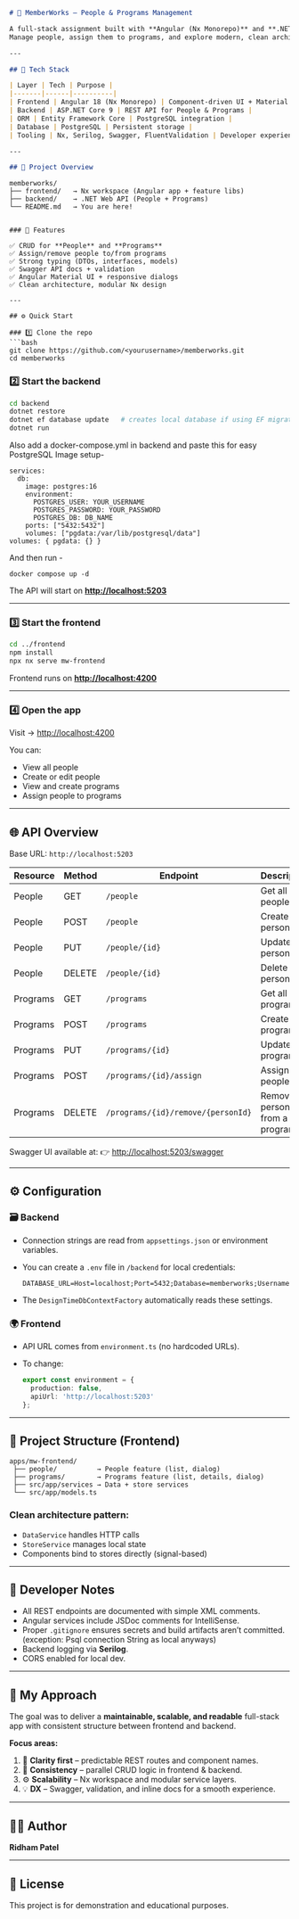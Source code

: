 ```markdown
# 🧩 MemberWorks — People & Programs Management

A full-stack assignment built with **Angular (Nx Monorepo)** and **.NET 9 Web API**.  
Manage people, assign them to programs, and explore modern, clean architecture.

---

## 🚀 Tech Stack

| Layer | Tech | Purpose |
|-------|------|----------|
| Frontend | Angular 18 (Nx Monorepo) | Component-driven UI + Material Design |
| Backend | ASP.NET Core 9 | REST API for People & Programs |
| ORM | Entity Framework Core | PostgreSQL integration |
| Database | PostgreSQL | Persistent storage |
| Tooling | Nx, Serilog, Swagger, FluentValidation | Developer experience & observability |

---

## 🧠 Project Overview

````
```
memberworks/
├── frontend/   → Nx workspace (Angular app + feature libs)
├── backend/    → .NET Web API (People + Programs)
└── README.md   → You are here!
```
````

### 🧩 Features

✅ CRUD for **People** and **Programs**  
✅ Assign/remove people to/from programs  
✅ Strong typing (DTOs, interfaces, models)  
✅ Swagger API docs + validation  
✅ Angular Material UI + responsive dialogs  
✅ Clean architecture, modular Nx design  

---

## ⚙️ Quick Start

### 1️⃣ Clone the repo
```bash
git clone https://github.com/<yourusername>/memberworks.git
cd memberworks
````

### 2️⃣ Start the backend

```bash
cd backend
dotnet restore
dotnet ef database update   # creates local database if using EF migrations
dotnet run
```

Also add a docker-compose.yml in backend and paste this for easy PostgreSQL Image setup-
```
services:
  db:
    image: postgres:16
    environment:
      POSTGRES_USER: YOUR_USERNAME
      POSTGRES_PASSWORD: YOUR_PASSWORD
      POSTGRES_DB: DB_NAME
    ports: ["5432:5432"]
    volumes: ["pgdata:/var/lib/postgresql/data"]
volumes: { pgdata: {} }
```

And then run - 
```
docker compose up -d
```

The API will start on **[http://localhost:5203](http://localhost:5203)**

---

### 3️⃣ Start the frontend

```bash
cd ../frontend
npm install
npx nx serve mw-frontend
```

Frontend runs on **[http://localhost:4200](http://localhost:4200)**

---

### 4️⃣ Open the app

Visit → [http://localhost:4200](http://localhost:4200)

You can:

* View all people
* Create or edit people
* View and create programs
* Assign people to programs

---

## 🌐 API Overview

Base URL: `http://localhost:5203`

| Resource | Method | Endpoint                           | Description                    |
| -------- | ------ | ---------------------------------- | ------------------------------ |
| People   | GET    | `/people`                          | Get all people                 |
| People   | POST   | `/people`                          | Create person                  |
| People   | PUT    | `/people/{id}`                     | Update person                  |
| People   | DELETE | `/people/{id}`                     | Delete person                  |
| Programs | GET    | `/programs`                        | Get all programs               |
| Programs | POST   | `/programs`                        | Create program                 |
| Programs | PUT    | `/programs/{id}`                   | Update program                 |
| Programs | POST   | `/programs/{id}/assign`            | Assign people                  |
| Programs | DELETE | `/programs/{id}/remove/{personId}` | Remove a person from a program |

Swagger UI available at:
👉 [http://localhost:5203/swagger](http://localhost:5203/swagger)

---

## ⚙️ Configuration

### 🗃️ Backend

* Connection strings are read from `appsettings.json` or environment variables.
* You can create a `.env` file in `/backend` for local credentials:

  ```
  DATABASE_URL=Host=localhost;Port=5432;Database=memberworks;Username=postgres;Password=postgres
  ```
* The `DesignTimeDbContextFactory` automatically reads these settings.

### 🌍 Frontend

* API URL comes from `environment.ts` (no hardcoded URLs).
* To change:

  ```ts
  export const environment = {
    production: false,
    apiUrl: 'http://localhost:5203'
  };
  ```

---

## 🧱 Project Structure (Frontend)

```
apps/mw-frontend/
 ├── people/          → People feature (list, dialog)
 ├── programs/        → Programs feature (list, details, dialog)
 ├── src/app/services → Data + store services
 └── src/app/models.ts
```

### Clean architecture pattern:

* `DataService` handles HTTP calls
* `StoreService` manages local state
* Components bind to stores directly (signal-based)

---

## 🧰 Developer Notes

* All REST endpoints are documented with simple XML comments.
* Angular services include JSDoc comments for IntelliSense.
* Proper `.gitignore` ensures secrets and build artifacts aren’t committed. (exception: Psql connection String as local anyways)
* Backend logging via **Serilog**.
* CORS enabled for local dev.

---

## 🧩 My Approach

The goal was to deliver a **maintainable, scalable, and readable** full-stack app with consistent structure between frontend and backend.

**Focus areas:**

1. 🧠 **Clarity first** – predictable REST routes and component names.
2. 🧩 **Consistency** – parallel CRUD logic in frontend & backend.
3. ⚙️ **Scalability** – Nx workspace and modular service layers.
4. 💡 **DX** – Swagger, validation, and inline docs for a smooth experience.


---

## 🧑‍💻 Author

**Ridham Patel**


---

## 🏁 License

This project is for demonstration and educational purposes.
